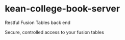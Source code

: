 # kean-college-book-server
Restful Fusion Tables back end 

Secure, controlled access to your fusion tables

